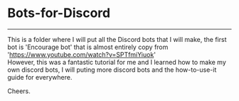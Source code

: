 # Bots-for-Discord

----------------

This is a folder where I will put all the Discord bots that I will make, the first bot is 'Encourage bot' that is almost entirely copy from 'https://www.youtube.com/watch?v=SPTfmiYiuok'
<br>
However, this was a fantastic tutorial for me and I learned how to make my own discord bots, I will puting more discord bots and the how-to-use-it guide for everywhere.

Cheers.
